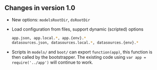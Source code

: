 ## Changes in version 1.0

 - New options: `modelsRootDir`, `dsRootDir`

 - Load configuration from files, support dynamic (scripted) options

    ```sh
    app.json, app.local.*, app.{env}.*
    datasources.json, datasources.local.*, datasources.{env}.*
    ```

 - Scripts in `models/` and `boot/` can export `function(app)`,
   this function is then called by the bootstrapper. The existing code
   using `var app = require('../app')` will continue to work.
